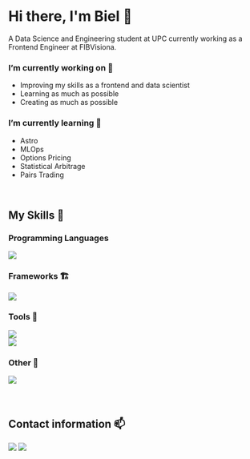 # Hi there, I'm Biel 👋
A Data Science and Engineering student at UPC currently working as a Frontend Engineer at FIBVisiona.

### I’m currently working on 🔭 
- Improving my skills as a frontend and data scientist
- Learning as much as possible
- Creating as much as possible
  
### I’m currently learning 🌱
- Astro
- MLOps
- Options Pricing
- Statistical Arbitrage
- Pairs Trading
<br>

<h2 align="">My Skills 🎯</h2>
<h3 align="">Programming Languages</p>
<p align="">
  <img src="https://go-skill-icons.vercel.app/api/icons?i=python,cpp,js,ts,html,css,matlab,r,mysql" />
</p>

<h3 align="">Frameworks 🏗️</p>
<p align="">
    <img src="https://go-skill-icons.vercel.app/api/icons?i=react,svelte,next,flask" />
</p>

<h3 align="">Tools 🔨</p>
<p align="">
    <img src="https://go-skill-icons.vercel.app/api/icons?i=git,figma,docker,streamlit,shadcn,tailwindcss,scipy" />
  <br>
      <img src="https://go-skill-icons.vercel.app/api/icons?i=numpy,pandas,scikitlearn,pytorch,tensorflow,matplotlib" />

</p>

<h3 align="">Other 🧰</p>
<p align="">
    <img src="https://go-skill-icons.vercel.app/api/icons?i=vim,latex,linux" />

</p>

<br>

<h2 align="">Contact information 📫</h2>
<div align="">
  <a href="https://www.linkedin.com/in/biel-altimira-tarter/"><img src="https://img.shields.io/badge/LinkedIn-0077B5?style=for-the-badge&logo=linkedin&logoColor=white"></a>
  <a href="mailto:tarteraltimirabiel@gmail.com"><img src="https://img.shields.io/badge/Gmail-D14836?style=for-the-badge&logo=gmail&logoColor=white"></a>
</div>
